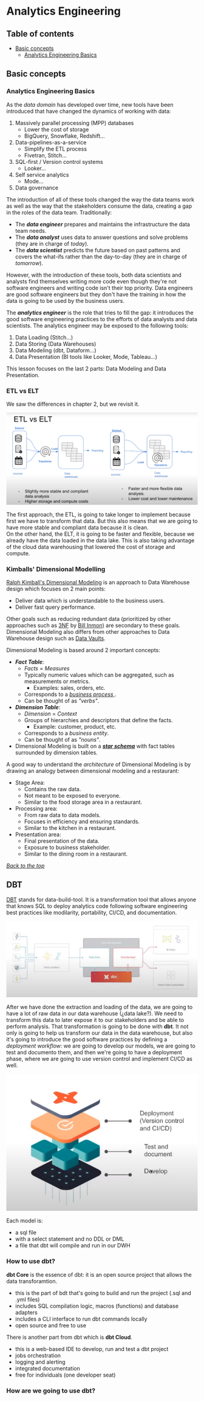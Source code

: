 # Analytics Engineering

## Table of contents
- [Basic concepts](#basic_-concepts) 
    - [Analytics Engineering Basics](#analytics-engineering-basics)

## Basic concepts
### Analytics Engineering Basics

As the _data domain_ has developed over time, new tools have been introduced that have changed the dynamics of working with data:

1. Massively parallel processing (MPP) databases
    * Lower the cost of storage 
    * BigQuery, Snowflake, Redshift...
1. Data-pipelines-as-a-service
    * Simplify the ETL process
    * Fivetran, Stitch...
1. SQL-first / Version control systems
    * Looker...
1. Self service analytics
    * Mode...
1. Data governance

The introduction of all of these tools changed the way the data teams work as well as the way that the stakeholders consume the data, creating a gap in the roles of the data team. Traditionally:

* The ***data engineer*** prepares and maintains the infrastructure the data team needs.
* The ***data analyst*** uses data to answer questions and solve problems (they are in charge of _today_).
* The ***data scientist*** predicts the future based on past patterns and covers the what-ifs rather than the day-to-day (they are in charge of _tomorrow_).

However, with the introduction of these tools, both data scientists and analysts find themselves writing more code even though they're not software engineers and writing code isn't their top priority.  Data engineers are good software engineers but they don't have the training in how the data is going to be used  by the business users.

The ***analytics engineer*** is the role that tries to fill the gap: it introduces the good software engineering practices to the efforts of data analysts and data scientists. The analytics engineer may be exposed to the following tools:
1. Data Loading (Stitch...)
1. Data Storing (Data Warehouses)
1. Data Modeling (dbt, Dataform...)
1. Data Presentation (BI tools like Looker, Mode, Tableau...)

This lesson focuses on the last 2 parts: Data Modeling and Data Presentation.

### ETL vs ELT

We saw the differences in chapter 2, but we revisit it.

![etl vs elt](../images/04_01_etlvselt.png)

The first approach, the ETL, is going to take longer to implement because first we have to transform that data. But this also means that we are going to have more stable and compliant data because it is clean.  
On the other hand, the ELT, it is going to be faster and flexible, because we already have the data loaded in the data lake. This is also taking advantage of the cloud data warehousing that lowered the cost of storage and compute.

### Kimballs' Dimensional Modelling

[Ralph Kimball's Dimensional Modeling](https://www.wikiwand.com/en/Dimensional_modeling#:~:text=Dimensional%20modeling%20(DM)%20is%20part,use%20in%20data%20warehouse%20design.) is an approach to Data Warehouse design which focuses on 2 main points:
* Deliver data which is understandable to the business users.
* Deliver fast query performance.

Other goals such as reducing redundant data (prioritized by other approaches such as [3NF](https://www.wikiwand.com/en/Third_normal_form#:~:text=Third%20normal%20form%20(3NF)%20is,integrity%2C%20and%20simplify%20data%20management.) by [Bill Inmon](https://www.wikiwand.com/en/Bill_Inmon)) are secondary to these goals. Dimensional Modeling also differs from other approaches to Data Warehouse design such as [Data Vaults](https://www.wikiwand.com/en/Data_vault_modeling).

Dimensional Modeling is based around 2 important concepts:
* ***Fact Table***:
    * _Facts_ = _Measures_
    * Typically numeric values which can be aggregated, such as measurements or metrics.
        * Examples: sales, orders, etc.
    * Corresponds to a [_business process_ ](https://www.wikiwand.com/en/Business_process).
    * Can be thought of as _"verbs"_.
* ***Dimension Table***:
    * _Dimension_ = _Context_
    * Groups of hierarchies and descriptors that define the facts.
        * Example: customer, product, etc.
    * Corresponds to a _business entity_.
    * Can be thought of as _"nouns"_.
* Dimensional Modeling is built on a [***star schema***](https://www.wikiwand.com/en/Star_schema) with fact tables surrounded by dimension tables.

A good way to understand the _architecture_ of Dimensional Modeling is by drawing an analogy between dimensional modeling and a restaurant:
* Stage Area:
    * Contains the raw data.
    * Not meant to be exposed to everyone.
    * Similar to the food storage area in a restaurant.
* Processing area:
    * From raw data to data models.
    * Focuses in efficiency and ensuring standards.
    * Similar to the kitchen in a restaurant.
* Presentation area:
    * Final presentation of the data.
    * Exposure to business stakeholder.
    * Similar to the dining room in a restaurant.

_[Back to the top](#)_


## DBT

[DBT](https://www.getdbt.com/) stands for data-build-tool. It is a transformation tool that allows anyone that knows SQL to deploy analytics code following software engineering best practices like modilarity, portability, CI/CD, and documentation.

![elt dbt](../images/04_02_elt_dbt.png)

After we have done the extraction and loading of the data, we are going to have a lot of raw data in our data warehouse (¿data lake?). We need to transform this data to later expose it to our stakeholders and be able to perform analysis. That transformation is going to be done with **dbt**. It not only is going to help us transform our data in the data warehouse, but also it's going to introduce the good software practices by defining a *deployment workflow*: we are going to develop our models, we are going to test and documento them, and then we're going to have a deployment phase, where we are going to use version control and implement CI/CD as well.

![dbt workflow](../images/04_03_dbt_workflow.png)

Each model is:
- a sql file
- with a select statement and no DDL or DML
- a file that dbt will compile and run in our DWH

### How to use dbt?

**dbt Core** is the essence of dbt: it is an open source project that allows the data transforamtion. 
- this is the part of bdt that's going to build and run the project (.sql and .yml files)
- includes SQL compilation logic, macros (functions) and database adapters
- includes a CLI interface to run dbt commands locally
- open source and free to use

There is another part from dbt which is **dbt Cloud**. 
- this is a web-based IDE to develop, run and test a dbt project
- jobs orchestration
- logging and alerting
- integrated documentation
- free for individuals (one developer seat)

### How are we going to use dbt?

